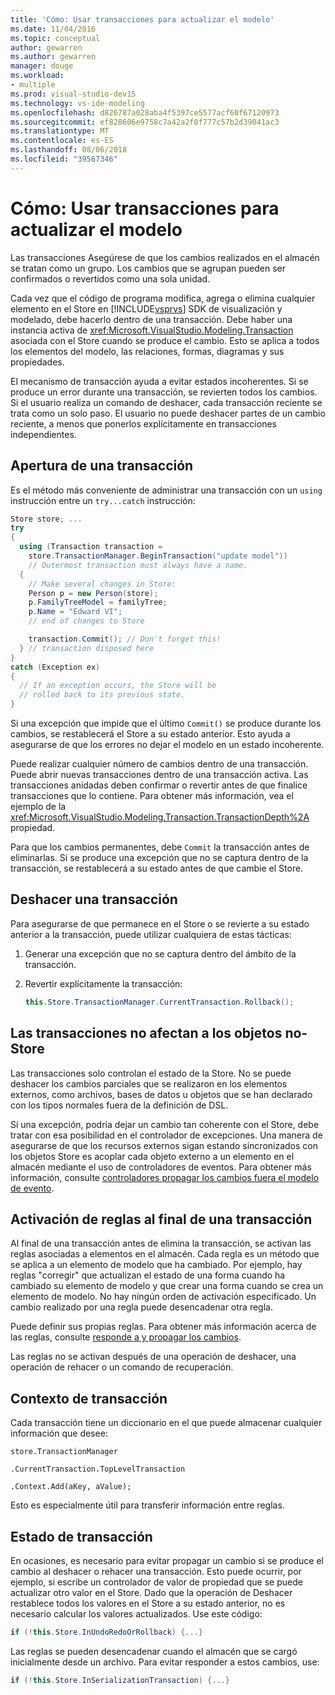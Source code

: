 ```yaml
---
title: 'Cómo: Usar transacciones para actualizar el modelo'
ms.date: 11/04/2016
ms.topic: conceptual
author: gewarren
ms.author: gewarren
manager: douge
ms.workload:
- multiple
ms.prod: visual-studio-dev15
ms.technology: vs-ide-modeling
ms.openlocfilehash: d826787a028aba4f5397ce5577acf60f67120973
ms.sourcegitcommit: ef828606e9758c7a42a2f0f777c57b2d39041ac3
ms.translationtype: MT
ms.contentlocale: es-ES
ms.lasthandoff: 08/06/2018
ms.locfileid: "39567346"
---
```

# <a name="how-to-use-transactions-to-update-the-model"></a>Cómo: Usar transacciones para actualizar el modelo
Las transacciones Asegúrese de que los cambios realizados en el almacén se tratan como un grupo. Los cambios que se agrupan pueden ser confirmados o revertidos como una sola unidad.

 Cada vez que el código de programa modifica, agrega o elimina cualquier elemento en el Store en [!INCLUDE[vsprvs](../code-quality/includes/vsprvs_md.md)] SDK de visualización y modelado, debe hacerlo dentro de una transacción. Debe haber una instancia activa de <xref:Microsoft.VisualStudio.Modeling.Transaction> asociada con el Store cuando se produce el cambio. Esto se aplica a todos los elementos del modelo, las relaciones, formas, diagramas y sus propiedades.

 El mecanismo de transacción ayuda a evitar estados incoherentes. Si se produce un error durante una transacción, se revierten todos los cambios. Si el usuario realiza un comando de deshacer, cada transacción reciente se trata como un solo paso. El usuario no puede deshacer partes de un cambio reciente, a menos que ponerlos explícitamente en transacciones independientes.

## <a name="opening-a-transaction"></a>Apertura de una transacción
 Es el método más conveniente de administrar una transacción con un `using` instrucción entre un `try...catch` instrucción:

```csharp
Store store; ...
try
{
  using (Transaction transaction =
    store.TransactionManager.BeginTransaction("update model"))
    // Outermost transaction must always have a name.
  {
    // Make several changes in Store:
    Person p = new Person(store);
    p.FamilyTreeModel = familyTree;
    p.Name = "Edward VI";
    // end of changes to Store

    transaction.Commit(); // Don't forget this!
  } // transaction disposed here
}
catch (Exception ex)
{
  // If an exception occurs, the Store will be
  // rolled back to its previous state.
}
```

 Si una excepción que impide que el último `Commit()` se produce durante los cambios, se restablecerá el Store a su estado anterior. Esto ayuda a asegurarse de que los errores no dejar el modelo en un estado incoherente.

 Puede realizar cualquier número de cambios dentro de una transacción. Puede abrir nuevas transacciones dentro de una transacción activa. Las transacciones anidadas deben confirmar o revertir antes de que finalice transacciones que lo contiene. Para obtener más información, vea el ejemplo de la <xref:Microsoft.VisualStudio.Modeling.Transaction.TransactionDepth%2A> propiedad.

 Para que los cambios permanentes, debe `Commit` la transacción antes de eliminarlas. Si se produce una excepción que no se captura dentro de la transacción, se restablecerá a su estado antes de que cambie el Store.

## <a name="rolling-back-a-transaction"></a>Deshacer una transacción
 Para asegurarse de que permanece en el Store o se revierte a su estado anterior a la transacción, puede utilizar cualquiera de estas tácticas:

1.  Generar una excepción que no se captura dentro del ámbito de la transacción.

2.  Revertir explícitamente la transacción:

    ```csharp
    this.Store.TransactionManager.CurrentTransaction.Rollback();
    ```

## <a name="transactions-do-not-affect-non-store-objects"></a>Las transacciones no afectan a los objetos no-Store
 Las transacciones solo controlan el estado de la Store. No se puede deshacer los cambios parciales que se realizaron en los elementos externos, como archivos, bases de datos u objetos que se han declarado con los tipos normales fuera de la definición de DSL.

 Si una excepción, podría dejar un cambio tan coherente con el Store, debe tratar con esa posibilidad en el controlador de excepciones. Una manera de asegurarse de que los recursos externos sigan estando sincronizados con los objetos Store es acoplar cada objeto externo a un elemento en el almacén mediante el uso de controladores de eventos. Para obtener más información, consulte [controladores propagar los cambios fuera el modelo de evento](../modeling/event-handlers-propagate-changes-outside-the-model.md).

## <a name="rules-fire-at-the-end-of-a-transaction"></a>Activación de reglas al final de una transacción
 Al final de una transacción antes de elimina la transacción, se activan las reglas asociadas a elementos en el almacén. Cada regla es un método que se aplica a un elemento de modelo que ha cambiado. Por ejemplo, hay reglas "corregir" que actualizan el estado de una forma cuando ha cambiado su elemento de modelo y que crear una forma cuando se crea un elemento de modelo. No hay ningún orden de activación especificado. Un cambio realizado por una regla puede desencadenar otra regla.

 Puede definir sus propias reglas. Para obtener más información acerca de las reglas, consulte [responde a y propagar los cambios](../modeling/responding-to-and-propagating-changes.md).

 Las reglas no se activan después de una operación de deshacer, una operación de rehacer o un comando de recuperación.

## <a name="transaction-context"></a>Contexto de transacción
 Cada transacción tiene un diccionario en el que puede almacenar cualquier información que desee:

 `store.TransactionManager`

 `.CurrentTransaction.TopLevelTransaction`

 `.Context.Add(aKey, aValue);`

 Esto es especialmente útil para transferir información entre reglas.

## <a name="transaction-state"></a>Estado de transacción
 En ocasiones, es necesario para evitar propagar un cambio si se produce el cambio al deshacer o rehacer una transacción. Esto puede ocurrir, por ejemplo, si escribe un controlador de valor de propiedad que se puede actualizar otro valor en el Store. Dado que la operación de Deshacer restablece todos los valores en el Store a su estado anterior, no es necesario calcular los valores actualizados. Use este código:

```csharp
if (!this.Store.InUndoRedoOrRollback) {...}
```

 Las reglas se pueden desencadenar cuando el almacén que se cargó inicialmente desde un archivo. Para evitar responder a estos cambios, use:

```csharp
if (!this.Store.InSerializationTransaction) {...}

```